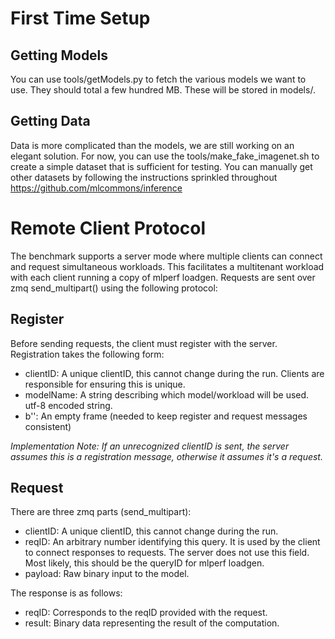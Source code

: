 # First Time Setup

## Getting Models
You can use tools/getModels.py to fetch the various models we want to use. They
should total a few hundred MB. These will be stored in models/.

## Getting Data
Data is more complicated than the models, we are still working on an elegant
solution. For now, you can use the tools/make\_fake\_imagenet.sh to create a
simple dataset that is sufficient for testing. You can manually get other
datasets by following the instructions sprinkled throughout
https://github.com/mlcommons/inference

# Remote Client Protocol
The benchmark supports a server mode where multiple clients can connect and
request simultaneous workloads. This facilitates a multitenant workload with
each client running a copy of mlperf loadgen. Requests are sent over zmq
send\_multipart() using the following protocol:

## Register
Before sending requests, the client must register with the server. Registration
takes the following form:
* clientID: A unique clientID, this cannot change during the run. Clients are
  responsible for ensuring this is unique.
* modelName: A string describing which model/workload will be used. utf-8
  encoded string.
* b'': An empty frame (needed to keep register and request messages consistent)

*Implementation Note: If an unrecognized clientID is sent, the server assumes
this is a registration message, otherwise it assumes it's a request.* 

## Request
There are three zmq parts (send\_multipart):

* clientID: A unique clientID, this cannot change during the run.
* reqID: An arbitrary number identifying this query. It is used by the client
  to connect responses to requests. The server does not use this field. Most
  likely, this should be the queryID for mlperf loadgen.
* payload: Raw binary input to the model.

The response is as follows:

* reqID: Corresponds to the reqID provided with the request.
* result: Binary data representing the result of the computation.
